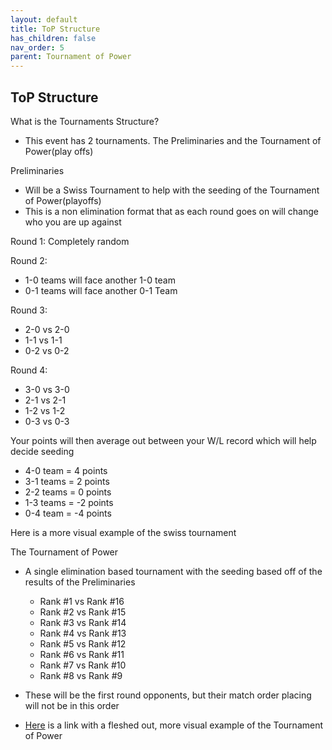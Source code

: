 ```yaml
---
layout: default
title: ToP Structure
has_children: false
nav_order: 5
parent: Tournament of Power
---
```


## ToP Structure

What is the Tournaments Structure?
* This event has 2 tournaments. The Preliminaries and the Tournament of Power(play offs)

Preliminaries
* Will be a Swiss Tournament to help with the seeding of the Tournament of Power(playoffs)
* This is a non elimination format that as each round goes on will change who you are up against

Round 1: Completely random

Round 2:
* 1-0 teams will face another 1-0 team
* 0-1 teams will face another 0-1 Team

Round 3:
* 2-0 vs 2-0
* 1-1 vs 1-1
* 0-2 vs 0-2

Round 4:
* 3-0 vs 3-0
* 2-1 vs 2-1
* 1-2 vs 1-2
* 0-3 vs 0-3

Your points will then average out between your W/L record which will help decide seeding
* 4-0 team = 4 points
* 3-1 teams = 2 points
* 2-2 teams = 0 points
* 1-3 teams = -2 points
* 0-4 team = -4 points

Here is a more visual example of the swiss tournament

The Tournament of Power
* A single elimination based tournament with the seeding based off of the results of the Preliminaries
    * Rank #1 vs Rank #16
    * Rank #2 vs Rank #15
    * Rank #3 vs Rank #14
    * Rank #4 vs Rank #13
    * Rank #5 vs Rank #12
    * Rank #6 vs Rank #11
    * Rank #7 vs Rank #10
    * Rank #8 vs Rank #9
* These will be the first round opponents, but their match order placing will not be in this order

* [Here](https://docs.google.com/spreadsheets/d/1j95p-b_pZIIGQ67ATVS9uUmwyVPstQg5O8MQkHcbLVU/edit#gid=168845900) is a link with a fleshed out, more visual example of the Tournament of Power

